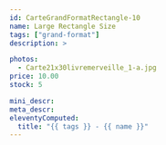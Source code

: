 ```yaml
---
id: CarteGrandFormatRectangle-10
name: Large Rectangle Size
tags: ["grand-format"]
description: >

photos:
  - Carte21x30livremerveille_1-a.jpg
price: 10.00
stock: 5

mini_descr:
meta_descr:
eleventyComputed:
  title: "{{ tags }} - {{ name }}"
---
```

